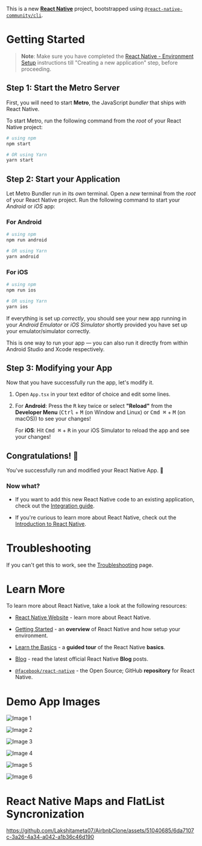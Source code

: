 This is a new [**React Native**](https://reactnative.dev) project, bootstrapped using [`@react-native-community/cli`](https://github.com/react-native-community/cli).

# Getting Started

>**Note**: Make sure you have completed the [React Native - Environment Setup](https://reactnative.dev/docs/environment-setup) instructions till "Creating a new application" step, before proceeding.

## Step 1: Start the Metro Server

First, you will need to start **Metro**, the JavaScript _bundler_ that ships _with_ React Native.

To start Metro, run the following command from the _root_ of your React Native project:

```bash
# using npm
npm start

# OR using Yarn
yarn start
```

## Step 2: Start your Application

Let Metro Bundler run in its _own_ terminal. Open a _new_ terminal from the _root_ of your React Native project. Run the following command to start your _Android_ or _iOS_ app:

### For Android

```bash
# using npm
npm run android

# OR using Yarn
yarn android
```

### For iOS

```bash
# using npm
npm run ios

# OR using Yarn
yarn ios
```

If everything is set up _correctly_, you should see your new app running in your _Android Emulator_ or _iOS Simulator_ shortly provided you have set up your emulator/simulator correctly.

This is one way to run your app — you can also run it directly from within Android Studio and Xcode respectively.

## Step 3: Modifying your App

Now that you have successfully run the app, let's modify it.

1. Open `App.tsx` in your text editor of choice and edit some lines.
2. For **Android**: Press the <kbd>R</kbd> key twice or select **"Reload"** from the **Developer Menu** (<kbd>Ctrl</kbd> + <kbd>M</kbd> (on Window and Linux) or <kbd>Cmd ⌘</kbd> + <kbd>M</kbd> (on macOS)) to see your changes!

   For **iOS**: Hit <kbd>Cmd ⌘</kbd> + <kbd>R</kbd> in your iOS Simulator to reload the app and see your changes!

## Congratulations! :tada:

You've successfully run and modified your React Native App. :partying_face:

### Now what?

- If you want to add this new React Native code to an existing application, check out the [Integration guide](https://reactnative.dev/docs/integration-with-existing-apps).
  
- If you're curious to learn more about React Native, check out the [Introduction to React Native](https://reactnative.dev/docs/getting-started).

# Troubleshooting

If you can't get this to work, see the [Troubleshooting](https://reactnative.dev/docs/troubleshooting) page.

# Learn More

To learn more about React Native, take a look at the following resources:

- [React Native Website](https://reactnative.dev) - learn more about React Native.
  
- [Getting Started](https://reactnative.dev/docs/environment-setup) - an **overview** of React Native and how setup your environment.
  
- [Learn the Basics](https://reactnative.dev/docs/getting-started) - a **guided tour** of the React Native **basics**.
  
- [Blog](https://reactnative.dev/blog) - read the latest official React Native **Blog** posts.
  
- [`@facebook/react-native`](https://github.com/facebook/react-native) - the Open Source; GitHub **repository** for React Native.

# Demo App Images 

   ![Image 1](https://github.com/Lakshitameta07/AirbnbClone/assets/51040685/3b06e37c-59ff-4b90-a205-644295ed4114)

 
   ![Image 2](https://github.com/Lakshitameta07/AirbnbClone/assets/51040685/3fca367b-1744-4cd5-a0ab-1eeb6f6ea4b5)

   
   ![Image 3](https://github.com/Lakshitameta07/AirbnbClone/assets/51040685/bd4f3857-ecc2-4cce-8d88-2aba5e6addf1)

 
   ![Image 4](https://github.com/Lakshitameta07/AirbnbClone/assets/51040685/29df15ac-9287-4081-ad4b-c0aa80230d22)

 
   ![Image 5](https://github.com/Lakshitameta07/AirbnbClone/assets/51040685/5f32e1fe-fd3d-491c-af1b-1ae21dbbf331)

   
   ![Image 6](https://github.com/Lakshitameta07/AirbnbClone/assets/51040685/7e409721-fb01-4aa5-b23d-22f0dccc369e)

   

# React Native Maps and FlatList Syncronization

https://github.com/Lakshitameta07/AirbnbClone/assets/51040685/6da7107c-3a26-4a34-a042-a1b36c46d190




